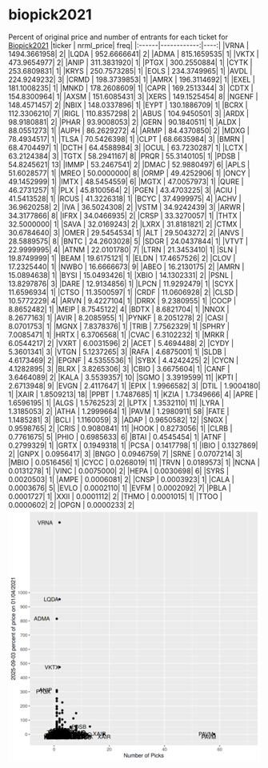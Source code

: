 # biopick2021
Percent of original price and number of entrants for each ticket for [Biopick2021](https://twitter.com/hashtag/Biopick2021)
|ticker |   nrml_price| freq|
|:------|------------:|----:|
|VRNA   | 1494.3661958|    2|
|LQDA   |  952.6666641|    2|
|ADMA   |  815.1659535|    1|
|VKTX   |  473.9654977|    2|
|ANIP   |  311.3831920|    1|
|PTGX   |  300.2550884|    1|
|CYTK   |  253.6809831|    1|
|KRYS   |  250.7573285|    1|
|EOLS   |  234.3749965|    1|
|AVDL   |  224.9249232|    3|
|CRMD   |  198.3739853|    1|
|AMRX   |  196.3114692|    1|
|EXEL   |  181.1008235|    1|
|MNKD   |  178.2608609|    1|
|CAPR   |  169.2513344|    3|
|CDTX   |  154.8300964|    1|
|AXSM   |  151.6085431|    3|
|XERS   |  149.1525454|    8|
|NGENF  |  148.4571457|    2|
|NBIX   |  148.0337896|    1|
|EYPT   |  130.1886709|    1|
|BCRX   |  112.3306210|    7|
|RIGL   |  110.8357298|    2|
|ABUS   |  104.9450501|    3|
|ARDX   |   98.9180881|    2|
|PHAR   |   93.9008053|    2|
|GERN   |   90.1840511|    1|
|ALDX   |   88.0551273|    1|
|AUPH   |   86.2629272|    4|
|ARMP   |   84.4370850|    2|
|MDXG   |   78.4934517|    1|
|TLSA   |   70.5426398|    1|
|CLPT   |   68.6635984|    3|
|BMRN   |   68.4704497|    1|
|DCTH   |   64.4588984|    3|
|OCUL   |   63.7230287|    1|
|LCTX   |   63.2124384|    3|
|TGTX   |   58.2941167|    8|
|PRQR   |   55.3140105|    1|
|PDSB   |   54.8245621|   13|
|IMMP   |   53.2467541|    2|
|DMAC   |   52.9880497|    6|
|APLS   |   51.6028577|    1|
|MREO   |   50.0000000|    8|
|ORMP   |   49.4252906|    1|
|ONCY   |   49.1452999|    1|
|IMTX   |   48.5454559|    6|
|MGTX   |   47.0057973|    1|
|QURE   |   46.2731257|    1|
|PLX    |   45.8100564|    2|
|PGEN   |   43.4703225|    3|
|ACIU   |   41.5413528|    1|
|RCUS   |   41.3226318|    1|
|BCYC   |   37.4999975|    4|
|ACHV   |   36.9620258|    2|
|IVA    |   36.5024308|    2|
|VSTM   |   34.9242439|    3|
|ARWR   |   34.3177866|    8|
|IFRX   |   34.0466935|    2|
|CRSP   |   33.3270057|    1|
|THTX   |   32.5000000|    1|
|SAVA   |   32.0169243|    2|
|LXRX   |   31.8181821|    2|
|CTMX   |   30.6784640|    3|
|OMER   |   29.5454534|    1|
|ALT    |   29.5043272|    2|
|ANVS   |   28.5889575|    8|
|BNTC   |   24.2603028|    5|
|SDGR   |   24.0437844|    1|
|VTVT   |   22.9999995|    4|
|ATNM   |   22.0101780|    7|
|LTRN   |   21.3453410|    1|
|SLN    |   19.8749999|    1|
|BEAM   |   19.6175121|    1|
|ELDN   |   17.4657526|    2|
|CLOV   |   17.2325440|    1|
|NWBO   |   16.6666673|    9|
|ABEO   |   16.2130175|    2|
|AMRN   |   15.0894638|    1|
|BYSI   |   15.0493426|    1|
|XBIO   |   14.1302331|    2|
|PSNL   |   13.8297876|    3|
|DARE   |   12.9134856|    1|
|LPCN   |   11.9292479|    1|
|SCYX   |   11.6596934|    1|
|CTSO   |   11.3500597|    1|
|CRDF   |   11.0606928|    2|
|CLSD   |   10.5772229|    4|
|ARVN   |    9.4227104|    1|
|DRRX   |    9.2380955|    1|
|COCP   |    8.8652482|    1|
|MEIP   |    8.7545122|    4|
|BDTX   |    8.6821704|    1|
|NNOX   |    8.2677163|    1|
|AVIR   |    8.2085955|    1|
|PYNKF  |    8.2051278|    2|
|CASI   |    8.0701753|    1|
|MGNX   |    7.8378376|    1|
|TRIB   |    7.7562329|    1|
|SPHRY  |    7.0085471|    1|
|HRTX   |    6.3706568|    1|
|CVAC   |    6.3102232|    1|
|MRKR   |    6.0544217|    2|
|VXRT   |    6.0031596|    2|
|ACET   |    5.4694488|    2|
|CYDY   |    5.3601341|    3|
|VTGN   |    5.1237265|    3|
|RAFA   |    4.6875001|    1|
|SLDB   |    4.6173469|    2|
|EPGNF  |    4.5355536|    1|
|SYBX   |    4.4242425|    2|
|CYCN   |    4.1282895|    3|
|BLRX   |    3.8265306|    3|
|CBIO   |    3.6675604|    1|
|CANF   |    3.6464089|    2|
|KALA   |    3.5539357|   10|
|SGMO   |    3.3919599|   11|
|KPTI   |    2.6713948|    9|
|EVGN   |    2.4117647|    1|
|EPIX   |    1.9966582|    3|
|DTIL   |    1.9004180|    1|
|XAIR   |    1.8509213|   18|
|PPBT   |    1.7487685|    1|
|KZIA   |    1.7349666|    4|
|APRE   |    1.6596195|    1|
|ALGS   |    1.5762523|    2|
|LPTX   |    1.3532110|   11|
|LYRA   |    1.3185053|    2|
|ATHA   |    1.2999664|    1|
|PAVM   |    1.2980911|   58|
|FATE   |    1.1485281|    3|
|BCLI   |    1.1160059|    3|
|ADAP   |    0.9650582|   12|
|SNGX   |    0.9598765|    2|
|CRIS   |    0.9080841|   11|
|HOOK   |    0.8273056|    1|
|CLRB   |    0.7761675|    5|
|PHIO   |    0.6985633|    6|
|BTAI   |    0.4545454|    1|
|ATNF   |    0.2799329|    1|
|GRTX   |    0.1949318|    1|
|PCSA   |    0.1417798|    1|
|IBIO   |    0.1327869|    2|
|GNPX   |    0.0956417|    3|
|BNGO   |    0.0946759|    7|
|SRNE   |    0.0707214|    3|
|MBIO   |    0.0516456|    1|
|CYCC   |    0.0268019|   11|
|TRVN   |    0.0189573|    1|
|NCNA   |    0.0131278|    1|
|VINC   |    0.0075000|    2|
|HEPA   |    0.0030698|    6|
|SYRS   |    0.0020503|    1|
|AMPE   |    0.0006081|    2|
|CNSP   |    0.0003923|    1|
|CALA   |    0.0003676|    5|
|EVLO   |    0.0002110|    1|
|EVFM   |    0.0002092|    7|
|PBLA   |    0.0001727|    1|
|XXII   |    0.0001112|    2|
|THMO   |    0.0001015|    1|
|TTOO   |    0.0000602|    2|
|OPGN   |    0.0000233|    2|
![retvspicks](biopicks.png?raw=true)
